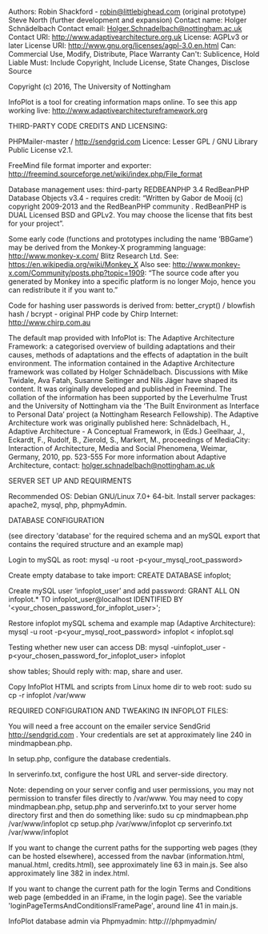 Authors:  Robin Shackford - robin@littlebighead.com (original prototype) Steve North (further development and expansion)
Contact name: Holger Schnädelbach
Contact email: Holger.Schnadelbach@nottingham.ac.uk 
Contact URI:  http://www.adaptivearchitecture.org.uk
License: AGPLv3 or later
License URI: http://www.gnu.org/licenses/agpl-3.0.en.html
Can: Commercial Use, Modify, Distribute, Place Warranty
Can't: Sublicence, Hold Liable
Must: Include Copyright, Include License, State Changes, Disclose Source

Copyright (c) 2016, The University of Nottingham

InfoPlot is a tool for creating information maps online.
To see this app working live: http://www.adaptivearchitectureframework.org

THIRD-PARTY CODE CREDITS AND LICENSING:

PHPMailer-master / http://sendgrid.com Licence: Lesser GPL / GNU Library Public License v2.1.

FreeMind file format importer and exporter: http://freemind.sourceforge.net/wiki/index.php/File_format

Database management uses: third-party REDBEANPHP 3.4 RedBeanPHP Database Objects v3.4 - requires credit: “Written by Gabor de Mooij (c) copyright 2009-2013 and the RedBeanPHP community . RedBeanPHP is DUAL Licensed BSD and GPLv2.  You may choose the license that fits best for your project”.

Some early code (functions and prototypes including the name ‘BBGame’) may be derived from the Monkey-X programming language: http://www.monkey-x.com/ Blitz Research Ltd. See: https://en.wikipedia.org/wiki/Monkey_X Also see: http://www.monkey-x.com/Community/posts.php?topic=1909: “The source code after you generated by Monkey into a specific platform is no longer Mojo, hence you can redistribute it if you want to.”

Code for hashing user passwords is derived from: better_crypt() / blowfish hash / bcrypt - original PHP code by Chirp Internet: http://www.chirp.com.au 

The default map provided with InfoPlot is:
The Adaptive Architecture Framework: a categorised overview of building adaptations and their causes, methods of adaptations and the effects of adaptation in the built environment. The information contained in the Adaptive Architecture framework was collated by Holger Schnädelbach. Discussions with Mike Twidale, Ava Fatah, Susanne Seitinger and Nils Jäger have shaped its content. It was originally developed and published in Freemind.
The collation of the information has been supported by the Leverhulme Trust and the University of Nottingham via the ‘The Built Environment as Interface to Personal Data’ project (a Nottingham Research Fellowship).
The Adaptive Architecture work was originally published here: Schnädelbach, H., Adaptive Architecture - A Conceptual Framework, in (Eds.) Geelhaar, J., Eckardt, F., Rudolf, B.,  Zierold, S., Markert, M., proceedings of MediaCity: Interaction of Architecture, Media and Social Phenomena, Weimar, Germany, 2010, pp. 523-555
For more information about Adaptive Architecture, contact: holger.schnadelbach@nottingham.ac.uk


SERVER SET UP AND REQUIRMENTS

Recommended OS: Debian GNU/Linux 7.0+ 64-bit.
Install server packages: apache2, mysql, php, phpmyAdmin.



DATABASE CONFIGURATION

(see directory 'database' for the required schema and an mySQL export that contains the required structure and an example map)

Login to mySQL as root:
mysql -u root -p<your_mysql_root_password>

Create empty database to take import:
CREATE DATABASE infoplot;

Create mySQL user ‘infoplot_user’ and add password:
GRANT ALL ON infoplot.* TO infoplot_user@localhost IDENTIFIED BY '<your_chosen_password_for_infoplot_user>';

Restore infoplot mySQL schema and example map (Adaptive Architecture):
mysql -u root -p<your_mysql_root_password> infoplot < infoplot.sql

Testing whether new user can access DB:
mysql -uinfoplot_user -p<your_chosen_password_for_infoplot_user> infoplot

show tables;
Should reply with: map, share and user.

Copy InfoPlot HTML and scripts from Linux home dir to web root:
sudo su
cp -r infoplot /var/www

REQUIRED CONFIGURATION AND TWEAKING IN INFOPLOT FILES:

You will need a free account on the emailer service SendGrid http://sendgrid.com . Your credentials are set at approximately line 240 in mindmapbean.php.

In setup.php, configure the database credentials.

In serverinfo.txt, configure the host URL and server-side directory.

Note: depending on your server config and user permissions, you may not permission to transfer files directly to /var/www. You may need to copy mindmapbean.php, setup.php and serverinfo.txt to your server home directory first and then do something like:
sudo su
cp mindmapbean.php /var/www/infoplot
cp setup.php /var/www/infoplot
cp serverinfo.txt /var/www/infoplot

If you want to change the current paths for the supporting web pages (they can be hosted elsewhere), accessed from the navbar (information.html, manual.html, credits.html), see approximately line 63 in main.js. See also approximately line 382 in index.html.

If you want to change the current path for the login Terms and Conditions web page (embedded in an iFrame, in the login page). See the variable 'loginPageTermsAndConditionsIFramePage', around line 41 in main.js.


InfoPlot database admin via Phpmyadmin:
http://<your domain>/phpmyadmin/




